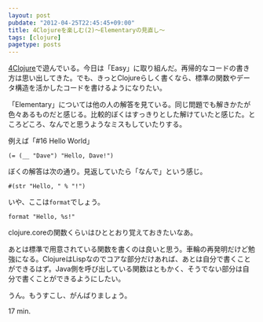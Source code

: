 ```yaml
---
layout: post
pubdate: "2012-04-25T22:45:45+09:00"
title: 4Clojureを楽しむ(2)〜Elementaryの見直し〜
tags: [clojure]
pagetype: posts
---
```

[4Clojure](https://wwww.4clojure.com/)で遊んでいる。今日は「Easy」に取り組んだ。再帰的なコードの書き方は思い出してきた。でも、きっとClojureらしく書くなら、標準の関数やデータ構造を活かしたコードを書けるようになりたい。

「Elementary」については他の人の解答を見ている。同じ問題でも解きかたが色々あるものだと感じる。比較的ぼくはすっきりとした解けていたと感じた。ところどころ、なんでと思うようなミスもしていたりする。

例えば「#16 Hello World」

    (= (__ "Dave") "Hello, Dave!")

ぼくの解答は次の通り。見返していたら「なんで」という感じ。

    #(str "Hello, " % "!")

いや、ここは`format`でしょう。

    format "Hello, %s!"

clojure.coreの関数くらいはひととおり覚えておきたいなあ。

あとは標準で用意されている関数を書くのは良いと思う。車輪の再発明だけど勉強になる。ClojureはLispなのでコアな部分だけあれば、あとは自分で書くことができるはず。Java側を呼び出している関数はともかく、そうでない部分は自分で書くことができるようにしたい。

うん。もうすこし、がんばりましょう。

17 min.
